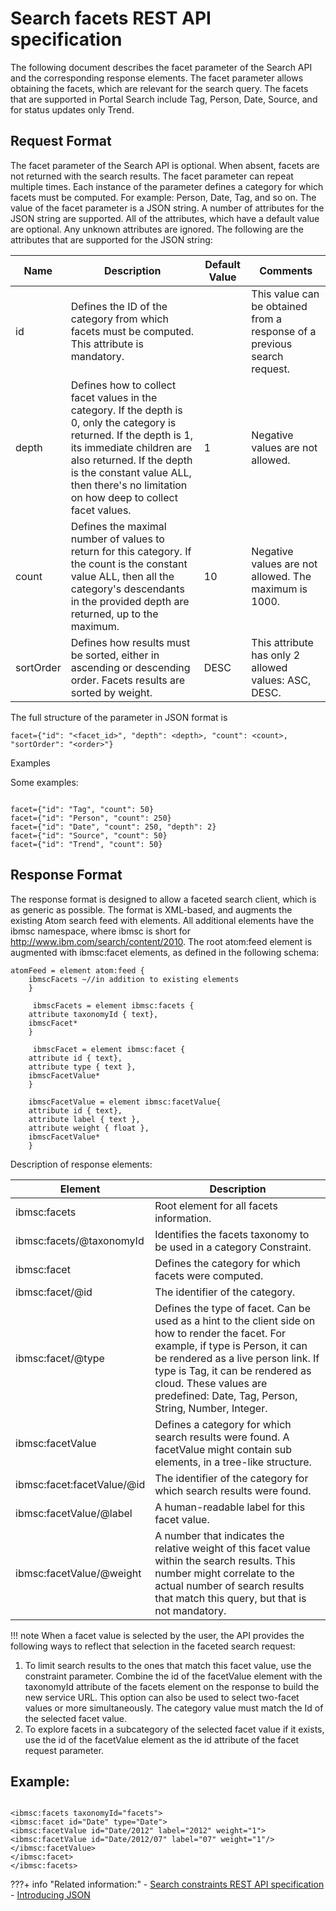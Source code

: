# Search facets REST API specification

The following document describes the facet parameter of the Search API and the corresponding response elements. The facet parameter allows obtaining the facets, which are relevant for the search query. The facets that are supported in Portal Search include Tag, Person, Date, Source, and for status updates only Trend.

## Request Format

The facet parameter of the Search API is optional. When absent, facets are not returned with the search results. The facet parameter can repeat multiple times. Each instance of the parameter defines a category for which facets must be computed. For example: Person, Date, Tag, and so on. The value of the facet parameter is a JSON string. A number of attributes for the JSON string are supported. All of the attributes, which have a default value are optional. Any unknown attributes are ignored. The following are the attributes that are supported for the JSON string:

|Name|Description|Default Value|Comments|
|----|-----------|-------------|--------|
|id|Defines the ID of the category from which facets must be computed. This attribute is mandatory.| |This value can be obtained from a response of a previous search request.|
|depth|Defines how to collect facet values in the category. If the depth is 0, only the category is returned. If the depth is 1, its immediate children are also returned. If the depth is the constant value ALL, then there's no limitation on how deep to collect facet values.|1|Negative values are not allowed.|
|count|Defines the maximal number of values to return for this category. If the count is the constant value ALL, then all the category's descendants in the provided depth are returned, up to the maximum.|10|Negative values are not allowed. The maximum is 1000.|
|sortOrder|Defines how results must be sorted, either in ascending or descending order. Facets results are sorted by weight.|DESC|This attribute has only 2 allowed values: ASC, DESC.|

The full structure of the parameter in JSON format is

```
facet={"id": "<facet_id>", "depth": <depth>, "count": <count>, "sortOrder": "<order>"}
```

Examples

Some examples:

```

facet={"id": "Tag", "count": 50}
facet={"id": "Person", "count": 250}
facet={"id": "Date", "count": 250, "depth": 2}
facet={"id": "Source", "count": 50}
facet={"id": "Trend", "count": 50}
```

## Response Format

The response format is designed to allow a faceted search client, which is as generic as possible. The format is XML-based, and augments the existing Atom search feed with elements. All additional elements have the ibmsc namespace, where ibmsc is short for http://www.ibm.com/search/content/2010. The root atom:feed element is augmented with ibmsc:facet elements, as defined in the following schema:

```
atomFeed = element atom:feed {
	ibmscFacets ~//in addition to existing elements
	}

	 ibmscFacets = element ibmsc:facets {
	attribute taxonomyId { text},
	ibmscFacet*
	}
	 
	 ibmscFacet = element ibmsc:facet {
	attribute id { text},
	attribute type { text },
	ibmscFacetValue*
	}
	
	ibmscFacetValue = element ibmsc:facetValue{
	attribute id { text},
	attribute label { text },
	attribute weight { float },
	ibmscFacetValue*
	}
```

Description of response elements:

|Element|Description|
|-------|-----------|
|ibmsc:facets|Root element for all facets information.|
|ibmsc:facets/@taxonomyId|Identifies the facets taxonomy to be used in a category Constraint.|
|ibmsc:facet|Defines the category for which facets were computed.|
|ibmsc:facet/@id|The identifier of the category.|
|ibmsc:facet/@type|Defines the type of facet. Can be used as a hint to the client side on how to render the facet. For example, if type is Person, it can be rendered as a live person link. If type is Tag, it can be rendered as cloud. These values are predefined: Date, Tag, Person, String, Number, Integer.|
|ibmsc:facetValue|Defines a category for which search results were found. A facetValue might contain sub elements, in a tree-like structure.|
|ibmsc:facet:facetValue/@id|The identifier of the category for which search results were found.|
|ibmsc:facetValue/@label|A human-readable label for this facet value.|
|ibmsc:facetValue/@weight|A number that indicates the relative weight of this facet value within the search results. This number might correlate to the actual number of search results that match this query, but that is not mandatory.|

!!! note
	When a facet value is selected by the user, the API provides the following ways to reflect that selection in the faceted search request:

1.  To limit search results to the ones that match this facet value, use the constraint parameter. Combine the id of the facetValue element with the taxonomyId attribute of the facets element on the response to build the new service URL. This option can also be used to select two-facet values or more simultaneously. The category value must match the Id of the selected facet value.
2.  To explore facets in a subcategory of the selected facet value if it exists, use the id of the facetValue element as the id attribute of the facet request parameter.

## Example:

```

<ibmsc:facets taxonomyId="facets">
<ibmsc:facet id="Date" type="Date">
<ibmsc:facetValue id="Date/2012" label="2012" weight="1">
<ibmsc:facetValue id="Date/2012/07" label="07" weight="1"/>
</ibmsc:facetValue>
</ibmsc:facet>
</ibmsc:facets>
```


???+ info "Related information:"
	- [Search constraints REST API specification](../search-rest-api/constraints-spec.md)
	- [Introducing JSON](https://www.json.org/json-en.html)